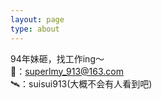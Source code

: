 ```yaml
---
layout: page
type: about
---
```

  
94年妹砸，找工作ing～  
📮：superlmy_913@163.com  
🛰️：suisui913(大概不会有人看到吧)
